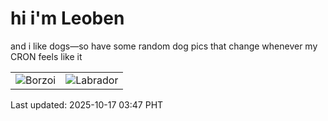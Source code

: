 # hi i'm Leoben

and i like dogs—so have some random dog pics that change whenever my CRON feels like it

|  |  |
|--------|----------|
| ![Borzoi](https://random-dog-vercel.vercel.app/api/random-borzoi?v=1760644062) | ![Labrador](https://random-dog-vercel.vercel.app/api/random-labrador?v=1760644062) |

Last updated: 2025-10-17 03:47 PHT
